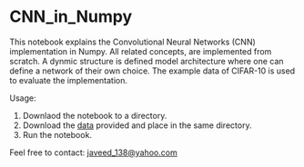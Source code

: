 # CNN_in_Numpy

This notebook explains the Convolutional Neural Networks (CNN) implementation in Numpy. All related concepts, are implemented from scratch. A dynmic structure is defined model architecture where one can define a network of their own choice. The example data of CIFAR-10 is used to evaluate the implementation. 

Usage:
  1. Downlaod the notebook to a directory.
  2. Download the [data](https://uc6802c91eb6c46e8a06d32a2749.dl.dropboxusercontent.com/cd/0/get/AgB2TcCJ9-ilIIqLT6FQbLQsV6KXumPdd5ZgBvt70c41ee_qY1xWDy9-GLmd0NG9nCzBdwDvmXPBW72M3-k2P3TQtAMdLKuIaYbhw8vhsqcp0UG6VqPjy5BnTb_WWhLILr8/file#) provided and place in the same directory.
  3. Run the notebook.
  
  
Feel free to contact: javeed_138@yahoo.com
